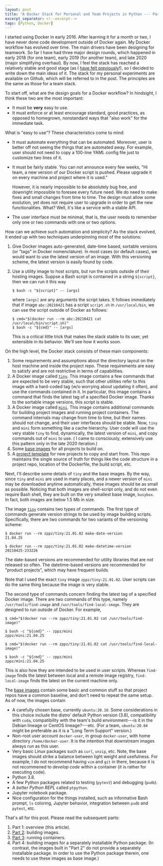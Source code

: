 ```yaml
---
layout: post
title: "A Docker Stack for Personal and Team Projects in Python --- Part 1"
excerpt_separator: <!--excerpt-->
tags: [Python, Docker]
---
```


I started using Docker in early 2016. After learning it for a month or two, I have never done code development outside of Docker again. My Docker workflow has evolved over time. The main drivers have been designing for teamwork. So far I have had three major design rounds, which happened in early 2018 (for one team), early 2019 (for another team), and late 2020 (major simplifying overhaul). By now, I feel the stack has reached a relatively stable and good stage (as I [have felt previously](https://zpz.github.io/blog/poor-mans-CD-system-using-Docker/)!), so I decided to write down the main ideas of it.<!--excerpt--> The stack for my personal experiments are available on Github, which will be referred to in the post. The principles are the same as those for a team stack.

To start off, what are the design goals for a Docker workflow? In hindsight, I think these two are the most important:

- It must be **very** easy to use.
- It must enforce or at least encourage standard, good practices, as opposed to homegrown, nonstandard ways that "also work" for the immediate task.

What is "easy to use"? These characteristics come to mind:

- It must automate everything that can be automated. Moreover, user is better off not seeing the things that are automated away. For example, user should not need to copy a 100-line YAML config file just to customize two lines of it.
- It must be fairly stable. You can not announce every few weeks, "Hi team, a new version of our Docker script is pushed. Please upgrade it on every machine and project where it is used." 

  However, it is nearly impossible to be absolutely bug free, and downright impossible to foresee every future need. We do need to make fixes and small changes from time to time. The design must allow some evolution, yet does not require user to upgrade in order to get the new functionalities. What? Well, it's like a service with a stable API. 
- The user interface must be minimal, that is, the user needs to remember only one or two commands with one or two options.

How can we achieve such automation and simplicity? As the stack evolved, it ended up with two techniques underpinning most of the solutions:

1. Give Docker images auto-generated, date-time based, sortable versions (or "tags" in Docker nomenclature). In most cases (or default cases), we would want to use the latest version of an image. With this versioning scheme, the latest version is easily found by code.
2. Use a utility image to host scripts, but run the scripts outside of their hosting images. Suppse a Bash script is contained in a string `${script}`, then we can run it this way

   ```
   $ bash -c "${script}" -- [args]
   ```

   where `[args]` are any arguments the script takes. It follows immediately that if image `abc:20210421` has a script `script.sh` in `/usr/local/bin`, we can use the script outside of Docker as follows:

   ```
   $ cmd="$(docker run --rm abc:20210421 cat /usr/local/bin/script.sh)"
   $ bash -c "${cmd}" -- [args]
   ```

   This is a critical little trick that makes the stack stable to its user, yet extensible in its behavior. We'll see how it works soon.

On the high level, the Docker stack consists of these main components:

1. Some requirements and assumptions about the directory layout on the host machine and inside the project repo. These requirements are easy to satisfy and are not restrictive in terms of capabilities.
2. A Docker image called [`tiny`](https://github.com/zpz/docker-tiny). This image contains a few commands that are expected to be very stable, such that other utilities refer to this image with a hard-coded tag (w/o worrying about updating it often), and use the commands contained in it. In particular, this image contains a command that finds the latest tag of a specified Docker image. Thanks to the sortable image versions, this script is stable.
3. A Docker image called [`mini`](https://github.com/zpz/docker-mini). This image contains additional commands for building project images and running project containers. The command internals may change from time to time, but their names should not change, and their user interfaces should be stable. Now, `tiny` and `mini` form something like a cache hierarchy. User code will use the very stable `tiny` to find, dynamically, the latest version of `mini`, and copy commands out of `mini` to use. ( I came to consciously, extensively use this pattern only in the late 2020 iteration.)
4. Some [base images](https://github.com/zpz/docker) for all projects to build on.
5. A [project template](https://github.com/zpz/docker-project-template-py) for new projects to copy and start from. This repo maintains the single source of truth for things like the code structure in a project repo, location of the Dockerfile, the build script, etc.

Next, I'll describe some details of `tiny` and the base images.
By the way, since `tiny` and `mini` are used in many places, and a newer version of `mini` may be downloaded anytime automatically, these images should be as small as possible. Noticing that both images are shell-script only, and do not even require Bash shell, they are built on the very smallest base image, `busybox`. In fact, both images are below 1.5 Mb in size.

The image [`tiny`](https://github.com/zpz/docker-tiny)
contains two types of commands. The first type of commands generate version strings to be used by image building scripts. Specifically, there are two commands for two variants of the versioning scheme:

```shell
$ docker run --rm zppz/tiny:21.01.02 make-date-version
21.04.25

$ docker run --rm zppz/tiny:21.01.02 make-datetime-version
20210425-233226
```

The date-based versions are recommended for utility libraries that are not released so often. The datetime-based versions are recommended for "product projects", which may have frequent builds.

Note that I used the exact `tiny` image `zppz/tiny:21.01.02`. User scripts can do the same thing because the image is very stable.

The second type of commands concern finding the latest tag of a specified Docker image. There are two commands of this type, namely `/usr/tools/find-image` and `/usr/tools/find-local-image`. They are designed to run outside of Docker. For example,

```shell
$ cmd="$(docker run --rm zppz/tiny:21.01.02 cat /usr/tools/find-image)"

$ bash -c "${cmd}" -- zppz/mini
zppz/mini:21.04.25

$ cmd="$(docker run --rm zppz/tiny:21.01.02 cat /usr/tools/find-local-image)"

$ bash -c "${cmd}" -- zppz/mini
zppz/mini:21.04.25
```

This is also how they are intended to be used in user scripts. Whereas `find-image` finds the latest between local and a remote image registry, `find-local-image` finds the latest on the current machine only.

The [base images](https://github.com/zpz/docker) contain some basic and common stuff so that project repos have a common baseline, and don't need to repeat the same setup. As of now, the images contain

- A carefully chosen base, currently `ubuntu:20.10`. Some considerations in this choice include the distro' default Python version (3.8), compatibility with `cuda`, compatibility with the team's build environment---is it in the Debian lineage or CentOS lineage?---etc. (For a team, `ubuntu:20.04` might be preferable as it is a "Long Term Support" version.)
- Non-root user account `docker-user`, in group `docker-user`, with home directory `/home/docker-user`. It is the intention that downstream images always run as this user.
- Very basic Linux packages such as `curl`, `unzip`, etc. Note, the base images should strike a balance between light weight and usefulness. For example, I do not recommend having `vim` and `git` in there, because it is not recommened to *develop code* within a container (it is rather for executing code).
- Python 3.8.
- A few Python packages related to testing (`pytest`) and debugging (`pudb`).
- A *better Python REPL* called `ptpython`.
- Jupyter notebook package.
- Nice configuration for the things installed, such as informative Bash prompt, `ls` coloring, Jupyter behavior, integration between `pudb` and `pytest`, etc.

That's all for this post. Please read the subsequent parts:

1. Part 1: overview (this article).
2. [Part 2](https://zpz.github.io/blog/python-docker-stack-2/): building images.
3. [Part 3](https://zpz.github.io/blog/python-docker-stack-3/): running containers.
4. Part 4: building images for a separately installable Python package. (In contrast, the images built in "Part 2" do not provide a separately installable package. In order to use the Python package therein, one needs to use these images as base image.)
